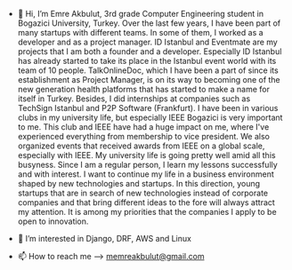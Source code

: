 - 👋 Hi, I’m Emre Akbulut, 3rd grade Computer Engineering student in Bogazici University, Turkey. Over the last few years, I have been part of many startups with different teams. In some of them, I worked as a developer and as a project manager. ID Istanbul and Eventmate are my projects that I am both a founder and a developer. Especially ID Istanbul has already started to take its place in the Istanbul event world with its team of 10 people. TalkOnlineDoc, which I have been a part of since its establishment as Project Manager, is on its way to becoming one of the new generation health platforms that has started to make a name for itself in Turkey. Besides, I did internships at companies such as TechSign Istanbul and P2P Software (Frankfurt). 
I have been in various clubs in my university life, but especially IEEE Bogazici is very important to me. This club and IEEE have had a huge impact on me, where I've experienced everything from membership to vice president. We also organized events that received awards from IEEE on a global scale, especially with IEEE. My university life is going pretty well amid all this busyness. Since I am a regular person, I learn my lessons successfully and with interest.
I want to continue my life in a business environment shaped by new technologies and startups. In this direction, young startups that are in search of new technologies instead of corporate companies and that bring different ideas to the fore will always attract my attention. It is among my priorities that the companies I apply to be open to innovation.

- 👀 I’m interested in Django, DRF, AWS and Linux
- 📫 How to reach me --> memreakbulut@gmail.com




